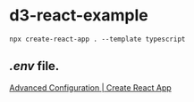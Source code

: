 # d3-react-example

```
npx create-react-app . --template typescript
```

## *.env* file.

[Advanced Configuration \| Create React App](https://create-react-app.dev/docs/advanced-configuration)
